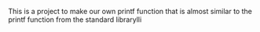 This is a project to make our own printf function that is almost 
similar to the printf function from the standard librarylli
